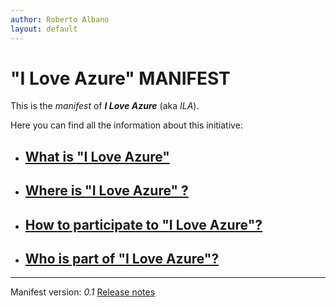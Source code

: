 ```yaml
---
author: Roberto Albano
layout: default
---
```

# "I Love Azure" MANIFEST

This is the *manifest* of ***I Love Azure*** (aka *ILA*).

Here you can find all the information about this initiative:

- ## [What is "I Love Azure"](main/whatis/whatis.html)

- ## [Where is "I Love Azure" ?](main/whereis/whereis.html)

- ## [How to participate to "I Love Azure"?](main/howtopart/howtopart.html)

- ## [Who is part of "I Love Azure"?](Main/WhoIsIn/WhoIsIn.html)

---
Manifest version: *0.1*
[Release notes](history.html)
